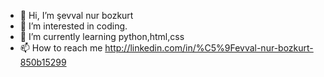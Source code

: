 - 👋 Hi, I’m şevval nur bozkurt
- 👀 I’m interested in coding.
- 🌱 I’m currently learning python,html,css
- 📫 How to reach me http://linkedin.com/in/%C5%9Fevval-nur-bozkurt-850b15299

<!---
svval/svval is a ✨ special ✨ repository because its `README.md` (this file) appears on your GitHub profile.
You can click the Preview link to take a look at your changes.
--->
